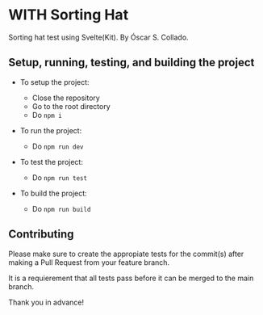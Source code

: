 # WITH Sorting Hat

Sorting hat test using Svelte(Kit). By Óscar S. Collado.

## Setup, running, testing, and building the project

- To setup the project:
    - Close the repository
    - Go to the root directory
    - Do `npm i`

- To run the project:
    - Do `npm run dev`
    
- To test the project:
    - Do `npm run test`

- To build the project:
    - Do `npm run build`

## Contributing

Please make sure to create the appropiate tests for the commit(s) after making a Pull Request from your feature branch.

It is a requierement that all tests pass before it can be merged to the main branch.

Thank you in advance!